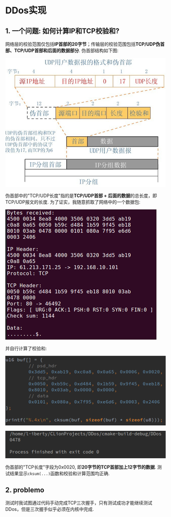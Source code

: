 # DDos实现

## 1. 一个问题: 如何计算IP和TCP校验和?
网络层的校验范围仅包括**IP首部的20字节**；传输层的校验范围包括**TCP/UDP伪首部、TCP/UDP首部和后面的数据部分**. 伪首部结构如下图:

![psd_hdr.png](screenshot/psd_hdr.png)

伪首部中的"TCP/UDP长度"指的是**TCP/UDP首部 + 后面的数据**的总长度，即TCP/UDP报文的长度. 为了证实，我随意抓取了网络中的一个数据包:

![test_tcp_cksum_0.png](screenshot/test_tcp_cksum_0.png)

并自行计算了校验和:

![test_tcp_cksum_1.png](screenshot/test_tcp_cksum_1.png)

![test_tcp_cksum_2.png](screenshot/test_tcp_cksum_2.png)

伪首部的"TCP长度"字段为0x0020, 即**20字节的TCP首部加上12字节的数据**. 测试结果显示`cksum(...)`函数和校验和计算范围均正确.

## 2. problemo
测试时我试图通过代码手动完成TCP三次握手，只有测试成功才能继续测试DDos，但是三次握手似乎必须在内核中完成.
